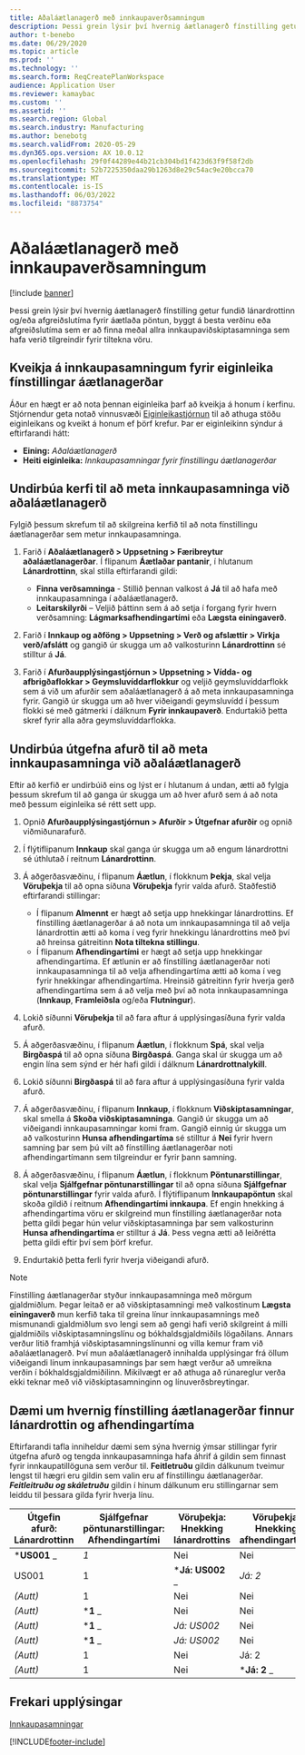 ```yaml
---
title: Aðaláætlanagerð með innkaupaverðsamningum
description: Þessi grein lýsir því hvernig áætlanagerð fínstilling getur fundið lánardrottinn og/eða afgreiðslutíma fyrir áætlaða pöntun, byggt á besta verði eða afgreiðslutíma sem er að finna í innkaupaviðskiptasamningum.
author: t-benebo
ms.date: 06/29/2020
ms.topic: article
ms.prod: ''
ms.technology: ''
ms.search.form: ReqCreatePlanWorkspace
audience: Application User
ms.reviewer: kamaybac
ms.custom: ''
ms.assetid: ''
ms.search.region: Global
ms.search.industry: Manufacturing
ms.author: benebotg
ms.search.validFrom: 2020-05-29
ms.dyn365.ops.version: AX 10.0.12
ms.openlocfilehash: 29f0f44289e44b21cb304bd1f423d63f9f58f2db
ms.sourcegitcommit: 52b7225350daa29b1263d8e29c54ac9e20bcca70
ms.translationtype: MT
ms.contentlocale: is-IS
ms.lasthandoff: 06/03/2022
ms.locfileid: "8873754"
---
```

# <a name="master-planning-with-purchase-trade-agreements"></a>Aðaláætlanagerð með innkaupaverðsamningum

[!include [banner](../../includes/banner.md)]

Þessi grein lýsir því hvernig áætlanagerð fínstilling getur fundið lánardrottinn og/eða afgreiðslutíma fyrir áætlaða pöntun, byggt á besta verðinu eða afgreiðslutíma sem er að finna meðal allra innkaupaviðskiptasamninga sem hafa verið tilgreindir fyrir tiltekna vöru.

## <a name="turn-on-the-purchase-trade-agreements-for-planning-optimization-feature"></a>Kveikja á innkaupasamningum fyrir eiginleika fínstillingar áætlanagerðar

Áður en hægt er að nota þennan eiginleika þarf að kveikja á honum í kerfinu. Stjórnendur geta notað vinnusvæði [Eiginleikastjórnun](../../../fin-ops-core/fin-ops/get-started/feature-management/feature-management-overview.md) til að athuga stöðu eiginleikans og kveikt á honum ef þörf krefur. Þar er eiginleikinn sýndur á eftirfarandi hátt:

- **Eining:** *Aðaláætlanagerð*
- **Heiti eiginleika:** *Innkaupasamningar fyrir fínstillingu áætlanagerðar*

## <a name="prepare-your-system-to-evaluate-purchase-trade-agreements-during-master-planning"></a>Undirbúa kerfi til að meta innkaupasamninga við aðaláætlanagerð

Fylgið þessum skrefum til að skilgreina kerfið til að nota fínstillingu áætlanagerðar sem metur innkaupasamninga.

1. Farið í **Aðaláætlanagerð \> Uppsetning \> Færibreytur aðaláætlanagerðar**. Í flipanum **Áætlaðar pantanir**, í hlutanum **Lánardrottinn**, skal stilla eftirfarandi gildi:

    - **Finna verðsamninga** - Stillið þennan valkost á **Já** til að hafa með innkaupasamninga í aðaláætlanagerð.
    - **Leitarskilyrði** – Veljið þáttinn sem á að setja í forgang fyrir hvern verðsamning: **Lágmarksafhendingartími** eða **Lægsta einingaverð**.

1. Farið í **Innkaup og aðföng \> Uppsetning \> Verð og afslættir \> Virkja verð/afslátt** og gangið úr skugga um að valkosturinn **Lánardrottinn** sé stilltur á **Já**.
1. Farið í **Afurðaupplýsingastjórnun \> Uppsetning \> Vídda- og afbrigðaflokkar \> Geymsluvíddarflokkur** og veljið geymsluvíddarflokk sem á við um afurðir sem aðaláætlanagerð á að meta innkaupasamninga fyrir. Gangið úr skugga um að hver viðeigandi geymsluvídd í þessum flokki sé með gátmerki í dálknum **Fyrir innkaupaverð**. Endurtakið þetta skref fyrir alla aðra geymsluvíddarflokka.

## <a name="prepare-a-released-product-to-evaluate-purchase-trade-agreements-during-master-planning"></a>Undirbúa útgefna afurð til að meta innkaupasamninga við aðaláætlanagerð

Eftir að kerfið er undirbúið eins og lýst er í hlutanum á undan, ætti að fylgja þessum skrefum til að ganga úr skugga um að hver afurð sem á að nota með þessum eiginleika sé rétt sett upp.

1. Opnið **Afurðaupplýsingastjórnun \> Afurðir \> Útgefnar afurðir** og opnið viðmiðunarafurð.
1. Í flýtiflipanum **Innkaup** skal ganga úr skugga um að engum lánardrottni sé úthlutað í reitnum **Lánardrottinn**.
1. Á aðgerðasvæðinu, í flipanum **Áætlun**, í flokknum **Þekja**, skal velja **Vöruþekja** til að opna síðuna **Vöruþekja** fyrir valda afurð. Staðfestið eftirfarandi stillingar:

    - Í flipanum **Almennt** er hægt að setja upp hnekkingar lánardrottins. Ef fínstilling áætlanagerðar á að nota um innkaupasamninga til að velja lánardrottin ætti að koma í veg fyrir hnekkingu lánardrottins með því að hreinsa gátreitinn **Nota tiltekna stillingu**.
    - Í flipanum **Afhendingartími** er hægt að setja upp hnekkingar afhendingartíma. Ef ætlunin er að fínstilling áætlanagerðar noti innkaupasamninga til að velja afhendingartíma ætti að koma í veg fyrir hnekkingar afhendingartíma. Hreinsið gátreitinn fyrir hverja gerð afhendingartíma sem á að velja með því að nota innkaupasamninga (**Innkaup**, **Framleiðsla** og/eða **Flutningur**).

1. Lokið síðunni **Vöruþekja** til að fara aftur á upplýsingasíðuna fyrir valda afurð.
1. Á aðgerðasvæðinu, í flipanum **Áætlun**, í flokknum **Spá**, skal velja **Birgðaspá** til að opna síðuna **Birgðaspá**. Ganga skal úr skugga um að engin lína sem sýnd er hér hafi gildi í dálknum **Lánardrottnalykill**.
1. Lokið síðunni **Birgðaspá** til að fara aftur á upplýsingasíðuna fyrir valda afurð.
1. Á aðgerðasvæðinu, í flipanum **Innkaup**, í flokknum **Viðskiptasamningar**, skal smella á **Skoða viðskiptasamninga**. Gangið úr skugga um að viðeigandi innkaupasamningar komi fram. Gangið einnig úr skugga um að valkosturinn **Hunsa afhendingartíma** sé stilltur á **Nei** fyrir hvern samning þar sem þú vilt að fínstilling áætlanagerðar noti afhendingartímann sem tilgreindur er fyrir þann samning.
1. Á aðgerðasvæðinu, í flipanum **Áætlun**, í flokknum **Pöntunarstillingar**, skal velja **Sjálfgefnar pöntunarstillingar** til að opna síðuna **Sjálfgefnar pöntunarstillingar** fyrir valda afurð. Í flýtiflipanum **Innkaupapöntun** skal skoða gildið í reitnum **Afhendingartími innkaupa**. Ef engin hnekking á afhendingartíma vöru er skilgreind mun fínstilling áætlanagerðar nota þetta gildi þegar hún velur viðskiptasamninga þar sem valkosturinn **Hunsa afhendingartíma** er stilltur á **Já**. Þess vegna ætti að leiðrétta þetta gildi eftir því sem þörf krefur.
1. Endurtakið þetta ferli fyrir hverja viðeigandi afurð.

> [!NOTE]
> Fínstilling áætlanagerðar styður innkaupasamninga með mörgum gjaldmiðlum. Þegar leitað er að viðskiptasamningi með valkostinum **Lægsta einingaverð** mun kerfið taka til greina línur innkaupasamnings með mismunandi gjaldmiðlum svo lengi sem að gengi hafi verið skilgreint á milli gjaldmiðils viðskiptasamningslínu og bókhaldsgjaldmiðils lögaðilans. Annars verður litið framhjá viðskiptasamningslínunni og villa kemur fram við aðaláætlanagerð. Því mun aðaláætlanagerð innihalda upplýsingar frá öllum viðeigandi línum innkaupasamnings þar sem hægt verður að umreikna verðin í bókhaldsgjaldmiðilinn. Mikilvægt er að athuga að rúnareglur verða ekki teknar með við viðskiptasamninginn og línuverðsbreytingar.

## <a name="examples-of-how-planning-optimization-finds-vendor-and-lead-times"></a>Dæmi um hvernig fínstilling áætlanagerðar finnur lánardrottin og afhendingartíma

Eftirfarandi tafla inniheldur dæmi sem sýna hvernig ýmsar stillingar fyrir útgefna afurð og tengda innkaupasamninga hafa áhrif á gildin sem finnast fyrir innkaupatillöguna sem verður til. **Feitletruðu** gildin dálkunum tveimur lengst til hægri eru gildin sem valin eru af fínstillingu áætlanagerðar. **_Feitleitruðu og skáletruðu_** gildin í hinum dálkunum eru stillingarnar sem leiddu til þessara gilda fyrir hverja línu.

| Útgefin afurð: Lánardrottinn | Sjálfgefnar pöntunarstillingar: Afhendingartími | Vöruþekja: Hnekking lánardrottins | Vöruþekja: Hnekking afhendingartíma | Verðsamningur: Lánardrottinn | Verðsamningur: Afhendingartími | Verðsamningur: Hunsa afhendingartíma | Lánardrottinn sem verður til | Afhendingartíma sem verður til |
| --- | --- | --- | --- | --- | --- | --- | --- | --- |
| ***US001** _ | _*_1_*_ | Nei | Nei | US003 | 3 | Nei | _ *US001** | **1** |
| US001 | 1 | ***Já: US002** _ | _*_Já: 2_*_ | US003 | 3 | Nei | _ *US002** | **2** |
| *(Autt)* | 1 | Nei | Nei | ***US003** _ | _*_3_*_ | Nei | _ *US003** | **3** |
| *(Autt)* | ***1** _ | Nei | Nei | _*_US003_*_ | 3 | Já | _ *US003** | **1** |
| *(Autt)* | ***1** _ | _*_Já: US002_*_ | Nei | US003 | 3 | Nei | _ *US002** | **1** |
| *(Autt)* | ***1** _ | _*_Já: US002_*_ | Nei | US003 | 3 | Nei | _ *US002** | **1** |
| *(Autt)* | 1 | Nei | Já: 2 | ***US003** _ | _*_3_*_ | Nei | _ *US003** | **3** |
| *(Autt)* | 1 | Nei | ***Já: 2** _ | _*_US003_*_ | 3 | Já | _ *US003** | **2** |

## <a name="additional-resources"></a>Frekari upplýsingar

[Innkaupasamningar](../../procurement/purchase-agreements.md)


[!INCLUDE[footer-include](../../../includes/footer-banner.md)]
